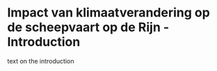 # Impact van klimaatverandering op de scheepvaart op de Rijn - Introduction

text on the introduction